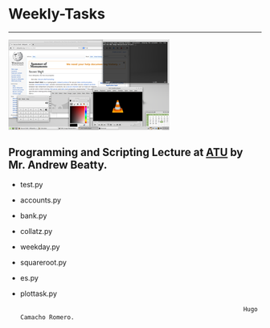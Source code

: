# Weekly-Tasks
***

![image by Benjamintf1](image.png)

## Programming and Scripting Lecture at [ATU](https://vlegalwaymayo.atu.ie/) by Mr. Andrew Beatty.

* test.py
* accounts.py
* bank.py
* collatz.py
* weekday.py
* squareroot.py
* es.py
* plottask.py


                                                                    Hugo Camacho Romero.